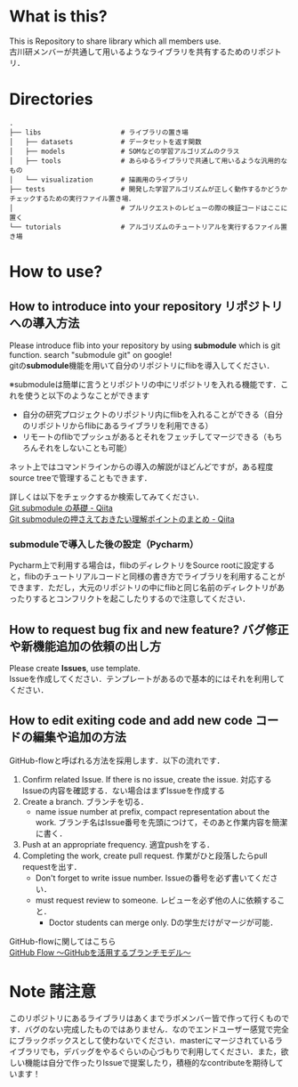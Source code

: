 # What is this?
This is Repository to share library which all members use.  
古川研メンバーが共通して用いるようなライブラリを共有するためのリポジトリ．  


# Directories

```
.
├── libs                    # ライブラリの置き場
│   ├── datasets            # データセットを返す関数
│   ├── models              # SOMなどの学習アルゴリズムのクラス
│   ├── tools               # あらゆるライブラリで共通して用いるような汎用的なもの
│   └── visualization       # 描画用のライブラリ
├── tests                   # 開発した学習アルゴリズムが正しく動作するかどうかチェックするための実行ファイル置き場．
│                           # プルリクエストのレビューの際の検証コードはここに置く
└── tutorials               # アルゴリズムのチュートリアルを実行するファイル置き場
```

# How to use?

## How to introduce into your repository リポジトリへの導入方法
Please introduce flib into your repository by using **submodule** which is git function. search "submodule git" on google!  
gitの**submodule**機能を用いて自分のリポジトリにflibを導入してください．


※submoduleは簡単に言うとリポジトリの中にリポジトリを入れる機能です．これを使うと以下のようなことができます
- 自分の研究プロジェクトのリポジトリ内にflibを入れることができる（自分のリポジトリからflibにあるライブラリを利用できる）
- リモートのflibでプッシュがあるとそれをフェッチしてマージできる（もちろんそれをしないことも可能）

ネット上ではコマンドラインからの導入の解説がほどんどですが，ある程度source treeで管理することもできます．

詳しくは以下をチェックするか検索してみてください．  
[Git submodule の基礎 - Qiita](https://qiita.com/sotarok/items/0d525e568a6088f6f6bb)  
[Git submoduleの押さえておきたい理解ポイントのまとめ - Qiita](https://qiita.com/kinpira/items/3309eb2e5a9a422199e9)

### submoduleで導入した後の設定（Pycharm）
Pycharm上で利用する場合は，flibのディレクトリをSource rootに設定すると，flibのチュートリアルコードと同様の書き方でライブラリを利用することができます．ただし，大元のリポジトリの中にflibと同じ名前のディレクトリがあったりするとコンフリクトを起こしたりするので注意してください．

## How to request bug fix and new feature? バグ修正や新機能追加の依頼の出し方
Please create **Issues**, use template.  
Issueを作成してください．テンプレートがあるので基本的にはそれを利用してください．

## How to edit exiting code and add new code コードの編集や追加の方法
GitHub-flowと呼ばれる方法を採用します．以下の流れです．
1. Confirm related Issue. If there is no issue, create the issue.  対応するIssueの内容を確認する．ない場合はまずIssueを作成する
2. Create a branch. ブランチを切る．
   - name issue number at prefix, compact representation about the work. ブランチ名はIssue番号を先頭につけて，そのあと作業内容を簡潔に書く．
3. Push at an appropriate frequency. 適宜pushをする．
4. Completing the work, create pull request. 作業がひと段落したらpull requestを出す．
   - Don't forget to write issue number. Issueの番号を必ず書いてください．
   - must request review to someone. レビューを必ず他の人に依頼すること．
      - Doctor students can merge only. Dの学生だけがマージが可能．

GitHub-flowに関してはこちら  
[GitHub Flow ～GitHubを活用するブランチモデル～](https://tracpath.com/bootcamp/learning_git_github_flow.html)

# Note 諸注意
このリポジトリにあるライブラリはあくまでラボメンバー皆で作って行くものです．バグのない完成したものではありません．なのでエンドユーザー感覚で完全にブラックボックスとして使わないでください．masterにマージされているライブラリでも，デバッグをやるぐらいの心づもりで利用してください．また，欲しい機能は自分で作ったりIssueで提案したり，積極的なcontributeを期待しています！
